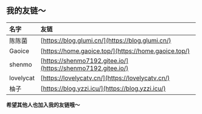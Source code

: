 ## 我的友链～

| 名字 | 友链 |
|:--- |:--- |
| 陈陈菌 | [https://blog.glumi.cn/](https://blog.glumi.cn/) |
| Gaoice | [https://home.gaoice.top/](https://home.gaoice.top/) |
| shenmo | [https://shenmo7192.gitee.io/](https://shenmo7192.gitee.io/) |
| lovelycat | [https://lovelycatv.cn/](https://lovelycatv.cn/) |
| 柚子 | [https://blog.yzzi.icu/](https://blog.yzzi.icu/) |

**希望其他人也加入我的友链哦～**
